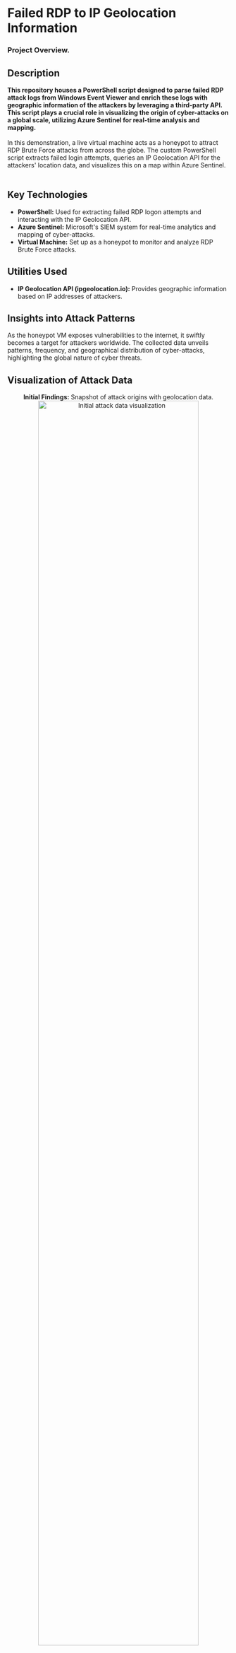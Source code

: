 <h1>Failed RDP to IP Geolocation Information</h1>

### Project Overview.

<h2>Description</h2>
<b>This repository houses a PowerShell script designed to parse failed RDP attack logs from Windows Event Viewer and enrich these logs with geographic information of the attackers by leveraging a third-party API. This script plays a crucial role in visualizing the origin of cyber-attacks on a global scale, utilizing Azure Sentinel for real-time analysis and mapping.</b>
<br />
<br />
In this demonstration, a live virtual machine acts as a honeypot to attract RDP Brute Force attacks from across the globe. The custom PowerShell script extracts failed login attempts, queries an IP Geolocation API for the attackers' location data, and visualizes this on a map within Azure Sentinel.
<br />
<br />

<h2>Key Technologies</h2>

- <b>PowerShell:</b> Used for extracting failed RDP logon attempts and interacting with the IP Geolocation API.
- <b>Azure Sentinel:</b> Microsoft's SIEM system for real-time analytics and mapping of cyber-attacks.
- <b>Virtual Machine:</b> Set up as a honeypot to monitor and analyze RDP Brute Force attacks.

<h2>Utilities Used</h2>

- <b>IP Geolocation API (ipgeolocation.io):</b> Provides geographic information based on IP addresses of attackers.

<h2>Insights into Attack Patterns</h2>

As the honeypot VM exposes vulnerabilities to the internet, it swiftly becomes a target for attackers worldwide. The collected data unveils patterns, frequency, and geographical distribution of cyber-attacks, highlighting the global nature of cyber threats.

<h2>Visualization of Attack Data</h2>

<p align="center">
<b>Initial Findings:</b> Snapshot of attack origins with geolocation data.
<br />
<img src="https://imgur.com/LYrvLkt.jpg" height="85%" width="85%" alt="Initial attack data visualization"/>
</p>

<p align="center">
<b>2-Hour Analysis:</b> Comprehensive world map showing the distribution of attacks after 24 hours, enriched with custom geodata logs.
<br />
<img src="https://imgur.com/hkmyJXZ.jpg" height="85%" width="85%" alt="24-hour attack data analysis"/>
</p>

This project underscores the importance of robust cybersecurity measures and demonstrates the utility of honeypots in understanding and mitigating cyber threats.
